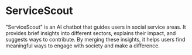 # ServiceScout
"ServiceScout" is an AI chatbot that guides users in social service areas. It provides brief insights into different sectors, explains their impact, and suggests ways to contribute. By merging these insights, it helps users find meaningful ways to engage with society and make a difference.
